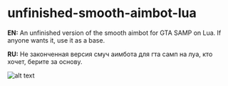# unfinished-smooth-aimbot-lua

**EN:** An unfinished version of the smooth aimbot for GTA SAMP on Lua. If anyone wants it, use it as a base.

**RU:** Не законченная версия смуч аимбота для гта самп на луа, кто хочет, берите за основу.

![alt text]("review.png")

